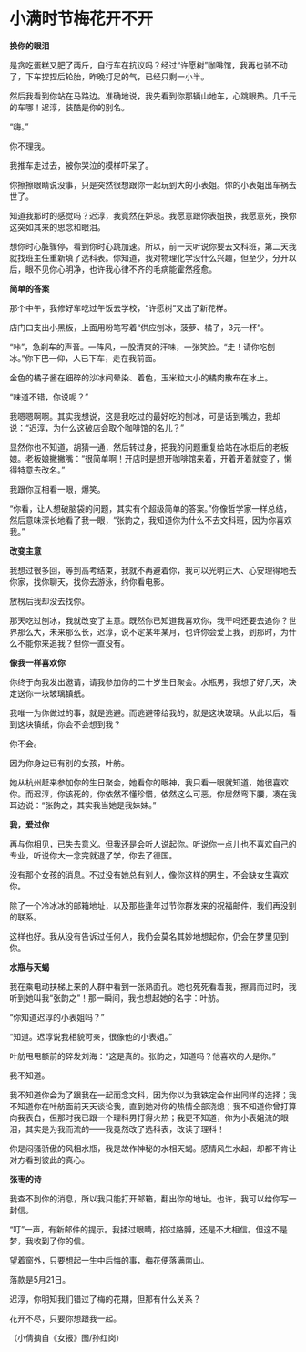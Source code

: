 # 小满时节梅花开不开

**换你的眼泪**

是贪吃蛋糕又肥了两斤，自行车在抗议吗？经过“许愿树”咖啡馆，我再也骑不动了，下车捏捏后轮胎，昨晚打足的气，已经只剩一小半。 

然后我看到你站在马路边。准确地说，我先看到你那辆山地车，心跳眼热。几千元的车哪！迟淳，装酷是你的别名。 

“嗨。” 

你不理我。 

我推车走过去，被你哭泣的模样吓呆了。 

你擦擦眼睛说没事，只是突然很想跟你一起玩到大的小表姐。你的小表姐出车祸去世了。 

知道我那时的感觉吗？迟淳，我竟然在妒忌。我愿意跟你表姐换，我愿意死，换你这突如其来的思念和眼泪。 

想你时心脏骤停，看到你时心跳加速。所以，前一天听说你要去文科班，第二天我就找班主任重新填了选科表。你知道，我对物理化学没什么兴趣，但至少，分开以后，眼不见你心明净，也许我心律不齐的毛病能霍然痊愈。 

**简单的答案**

那个中午，我修好车吃过午饭去学校，“许愿树”又出了新花样。 

店门口支出小黑板，上面用粉笔写着“供应刨冰，菠萝、橘子，3元一杯”。 

“咔”，急刹车的声音。一阵风，一股清爽的汗味，一张笑脸。“走！请你吃刨冰。”你下巴一仰，人已下车，走在我前面。 

金色的橘子酱在细碎的沙冰间晕染、着色，玉米粒大小的橘肉散布在冰上。 

“味道不错，你说呢？” 

我嗯嗯啊啊。其实我想说，这是我吃过的最好吃的刨冰，可是话到嘴边，我却说：“迟淳，为什么这破店会取个咖啡馆的名儿？” 

显然你也不知道，胡猜一通，然后转过身，把我的问题重复给站在冰柜后的老板娘。老板娘撇撇嘴：“很简单啊！开店时是想开咖啡馆来着，开着开着就变了，懒得特意去改名。” 

我跟你互相看一眼，爆笑。 

“你看，让人想破脑袋的问题，其实有个超级简单的答案。”你像哲学家一样总结，然后意味深长地看了我一眼，“张韵之，我知道你为什么不去文科班，因为你喜欢我。” 

**改变主意**

我想过很多回，等到高考结束，我就不再避着你，我可以光明正大、心安理得地去你家，找你聊天，找你去游泳，约你看电影。 

放榜后我却没去找你。 

那天吃过刨冰，我就改变了主意。既然你已知道我喜欢你，我干吗还要去追你？世界那么大，未来那么长，迟淳，说不定某年某月，也许你会爱上我，到那时，为什么不能你来追我？但你一直没有。 

**像我一样喜欢你**

你终于向我发出邀请，请我参加你的二十岁生日聚会。水瓶男，我想了好几天，决定送你一块玻璃镇纸。 

我唯一为你做过的事，就是逃避。而逃避带给我的，就是这块玻璃。从此以后，看到这块镇纸，你会不会想到我？ 

你不会。 

因为你身边已有别的女孩，叶舫。 

她从杭州赶来参加你的生日聚会，她看你的眼神，我只看一眼就知道，她很喜欢你。而迟淳，你该死的，你依然不懂珍惜，依然这么可恶，你居然弯下腰，凑在我耳边说：“张韵之，其实我当她是我妹妹。” 

**我，爱过你**

再与你相见，已失去意义。但我还是会听人说起你。听说你一点儿也不喜欢自己的专业，听说你大一念完就退了学，你去了德国。 

没有那个女孩的消息。不过没有她总有别人，像你这样的男生，不会缺女生喜欢你。 

除了一个冷冰冰的邮箱地址，以及那些逢年过节你群发来的祝福邮件，我们再没别的联系。 

这样也好。我从没有告诉过任何人，我仍会莫名其妙地想起你，仍会在梦里见到你。 

**水瓶与天蝎**

我在乘电动扶梯上来的人群中看到一张熟面孔。她也死死看着我，擦肩而过时，我听到她叫我“张韵之”！那一瞬间，我也想起她的名字：叶舫。 

“你知道迟淳的小表姐吗？” 

“知道。迟淳说我相貌可亲，很像他的小表姐。” 

叶舫甩甩额前的碎发刘海：“这是真的。张韵之，知道吗？他喜欢的人是你。” 

我不知道。 

我不知道你会为了跟我在一起而念文科，因为你以为我铁定会作出同样的选择；我不知道你在叶舫面前天天谈论我，直到她对你的热情全部浇熄；我不知道你曾打算向我表白，但那时我已跟一个理科男打得火热；我更不知道，你为小表姐流的眼泪，其实是为我而流的——我竟然改了选科表，改读了理科！ 

你是闷骚骄傲的风相水瓶，我是故作神秘的水相天蝎。感情风生水起，却都不肯让对方看到彼此的真心。 

**张枣的诗**

我查不到你的消息，所以我只能打开邮箱，翻出你的地址。也许，我可以给你写一封信。 

“叮”一声，有新邮件的提示。我揉过眼睛，掐过胳膊，还是不大相信。但这不是梦，我收到了你的信。 

望着窗外，只要想起一生中后悔的事，梅花便落满南山。 

落款是5月21日。 

迟淳，你明知我们错过了梅的花期，但那有什么关系？ 

花开不尽，只要你想跟我一起。 

（小倩摘自《女报》图/孙红岗）